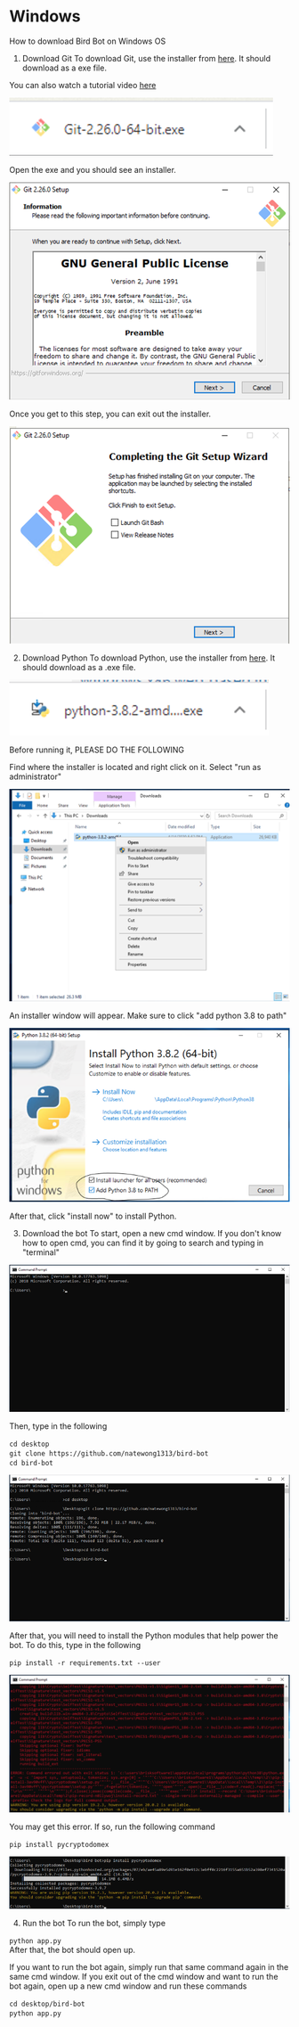 # Windows

How to download Bird Bot on Windows OS
1. Download Git
To download Git, use the installer from [here](https://sourceforge.net/projects/git-osx-installer/). It should download as a exe file.

You can also watch a tutorial video [here](https://www.youtube.com/watch?v=sJ4zr0a4GAs) 

![](./1.png)

Open the exe and you should see an installer.

![](./2.png)

Once you get to this step, you can exit out the installer.

![](./3.png)

2. Download Python
To download Python, use the installer from [here](https://www.python.org/ftp/python/3.8.2/python-3.8.2-amd64.exe). It should download as a .exe file. 

![](./4.png)

Before running it, PLEASE DO THE FOLLOWING

Find where the installer is located and right click on it. Select "run as administrator"

![](./5.png)

An installer window will appear. Make sure to click "add python 3.8 to path"

![](./6.png)

After that, click "install now" to install Python.

3. Download the bot
To start, open a new cmd window. If you don't know how to open cmd, you can find it by going to search and typing in "terminal"

![](./7.png)

Then, type in the following

`cd desktop`  
`git clone https://github.com/natewong1313/bird-bot`  
`cd bird-bot`  

![](./8.png)

After that, you will need to install the Python modules that help power the bot. To do this, type in the following

`pip install -r requirements.txt --user`  

![](./9.png)

You may get this error. If so, run the following command

`pip install pycryptodomex`  

![](./10.png)

4. Run the bot
To run the bot, simply type

`python app.py`  
After that, the bot should open up. 

If you want to run the bot again, simply run that same command again in the same cmd window. If you exit out of the cmd window and want to run the bot again, open up a new cmd window and run these commands

`cd desktop/bird-bot`  
`python app.py`  